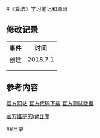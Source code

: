 #《算法》学习笔记和源码

## 修改记录

| 事件 |   时间   |
| :--: | :------: |
| 创建 | 2018.7.1 |
|      |          |
|      |          |

## 参考内容

[官方网站](http://algs4.cs.princeton.edu/home/) [官方代码下载](http://algs4.cs.princeton.edu/code/algs4.jar) [官方测试数据](http://algs4.cs.princeton.edu/code/algs4-data.zip)

[官方维护的git仓库](https://github.com/kevin-wayne/algs4)



##目录


